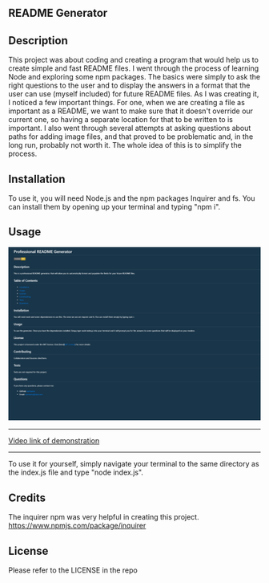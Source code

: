 ## README Generator

## Description
This project was about coding and creating a program that would help us to create simple and fast README files. I went through the process of learning Node and exploring some npm packages. The basics were simply to ask the right questions to the user and to display the answers in a format that the user can use (myself included) for future README files. As I was creating it, I noticed a few important things. For one, when we are creating a file as important as a README, we want to make sure that it doesn't override our current one, so having a separate location for that to be written to is important. I also went through several attempts at asking questions about paths for adding image files, and that proved to be problematic and, in the long run, probably not worth it. The whole idea of this is to simplify the process.

## Installation
To use it, you will need Node.js and the npm packages Inquirer and fs. You can install them by opening up your terminal and typing "npm i".

## Usage
![README generated example screenshot](/assets/readmescreenshot.png)

---

[Video link of demonstration](https://drive.google.com/file/d/12-ETAxf3iC0tRrKXl-ECkXMi5L0OEb7p/view)

---
To use it for yourself, simply navigate your terminal to the same directory as the index.js file and type "node index.js".


## Credits
The inquirer npm was very helpful in creating this project.
https://www.npmjs.com/package/inquirer  

## License

Please refer to the LICENSE in the repo
